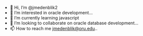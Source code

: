 - 👋 Hi, I’m @jmedenblik2
- 👀 I’m interested in oracle development...
- 🌱 I’m currently learning javascript
- 💞️ I’m looking to collaborate on oracle database development...
- 📫 How to reach me jmedenblik@oru.edu..

<!---
jmedenblik2/jmedenblik2 is a ✨ special ✨ repository because its `README.md` (this file) appears on your GitHub profile.
You can click the Preview link to take a look at your changes.
--->
